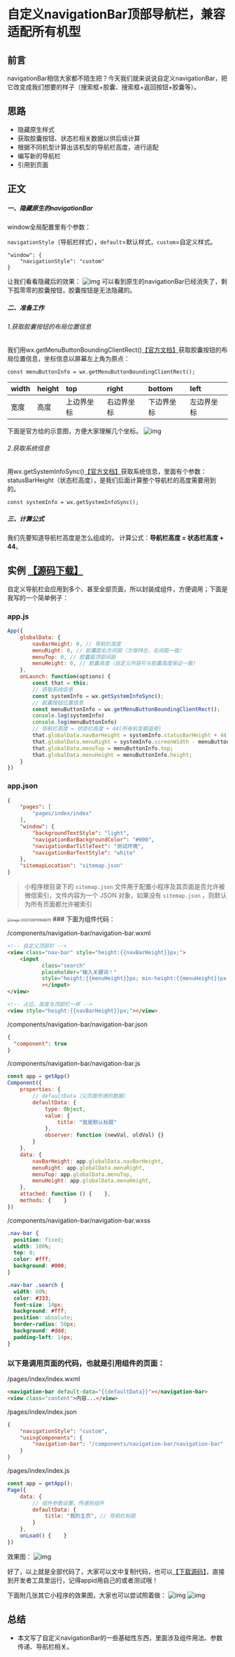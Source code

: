 # 自定义navigationBar顶部导航栏，兼容适配所有机型

## 前言

navigationBar相信大家都不陌生把？今天我们就来说说自定义navigationBar，把它改变成我们想要的样子（搜索框+胶囊、搜索框+返回按钮+胶囊等）。

## 思路

- 隐藏原生样式
- 获取胶囊按钮、状态栏相关数据以供后续计算
- 根据不同机型计算出该机型的导航栏高度，进行适配
- 编写新的导航栏
- 引用到页面

## 正文

##### 一、隐藏原生的navigationBar

window全局配置里有个参数：

`navigationStyle`（导航栏样式），`default`=默认样式，`custom`=自定义样式。

```
"window": {
	"navigationStyle": "custom"
}
```

让我们看看隐藏后的效果：
![img](11.自定义navigationBar顶部导航栏.assets/0.png)
可以看到原生的navigationBar已经消失了，剩下孤零零的胶囊按钮，胶囊按钮是无法隐藏的。

##### 二、准备工作

###### 1.获取胶囊按钮的布局位置信息

我们用wx.getMenuButtonBoundingClientRect()[【官方文档】](https://developers.weixin.qq.com/miniprogram/dev/api/ui/menu/wx.getMenuButtonBoundingClientRect.html)获取胶囊按钮的布局位置信息，坐标信息以屏幕左上角为原点：

```
const menuButtonInfo = wx.getMenuButtonBoundingClientRect();
```

| width | height | top        | right      | bottom     | left       |
| :---- | :----- | :--------- | :--------- | :--------- | :--------- |
| 宽度  | 高度   | 上边界坐标 | 右边界坐标 | 下边界坐标 | 左边界坐标 |

下面是官方给的示意图，方便大家理解几个坐标。
![img](11.自定义navigationBar顶部导航栏.assets/0-167024891895147.png)

###### 2.获取系统信息

用wx.getSystemInfoSync()[【官方文档】](https://developers.weixin.qq.com/miniprogram/dev/api/base/system/system-info/wx.getSystemInfoSync.html)获取系统信息，里面有个参数：statusBarHeight（状态栏高度），是我们后面计算整个导航栏的高度需要用到的。

```
const systemInfo = wx.getSystemInfoSync();
```

##### 三、计算公式

我们先要知道导航栏高度是怎么组成的，
计算公式：**导航栏高度 = 状态栏高度 + 44**。

## 实例 [【源码下载】](https://github.com/FaxMiao/navigationBar)

自定义导航栏会应用到多个、甚至全部页面，所以封装成组件，方便调用；下面是我写的一个简单例子：

### app.js

```js
App({
    globalData: {
        navBarHeight: 0, // 导航栏高度
        menuRight: 0, // 胶囊距右方间距（方保持左、右间距一致）
        menuTop: 0, // 胶囊距顶部间距
        menuHeight: 0, // 胶囊高度（自定义内容可与胶囊高度保证一致）
    },
    onLaunch: function(options) {
        const that = this;
        // 获取系统信息
        const systemInfo = wx.getSystemInfoSync();
        // 胶囊按钮位置信息
        const menuButtonInfo = wx.getMenuButtonBoundingClientRect();
        console.log(systemInfo)
        console.log(menuButtonInfo)
        // 导航栏高度 = 状态栏高度 + 44(所有机型都适用)
        that.globalData.navBarHeight = systemInfo.statusBarHeight + 44;
        that.globalData.menuRight = systemInfo.screenWidth - menuButtonInfo.right;
        that.globalData.menuTop = menuButtonInfo.top;
        that.globalData.menuHeight = menuButtonInfo.height;
    }
})
```

### app.json

```json
{
    "pages": [
        "pages/index/index"
    ],
    "window": {
        "backgroundTextStyle": "light",
        "navigationBarBackgroundColor": "#000",
        "navigationBarTitleText": "测试环境",
        "navigationBarTextStyle": "white"
    },
    "sitemapLocation": "sitemap.json"
}
```

> 小程序根目录下的 `sitemap.json` 文件用于配置小程序及其页面是否允许被微信索引，文件内容为一个 JSON 对象，如果没有 `sitemap.json` ，则默认为所有页面都允许被索引

<img src="11.自定义navigationBar顶部导航栏.assets/image-20221206110846070.png" alt="image-20221206110846070" style="zoom:50%;" />
### 下面为组件代码：

/components/navigation-bar/navigation-bar.wxml

```html
<!-- 自定义顶部栏 -->
<view class="nav-bar" style="height:{{navBarHeight}}px;">
    <input 
           class="search" 
           placeholder="输入关键词！" 
           style="height:{{menuHeight}}px; min-height:{{menuHeight}}px; line-height:{{menuHeight}}px; left:{{menuRight}}px; top:{{menuTop}}px;"
           ></input>
</view>

<!-- 占位，高度与顶部栏一样 -->
<view style="height:{{navBarHeight}}px;"></view>
```

/components/navigation-bar/navigation-bar.json

```json
{
  "component": true
}
```

/components/navigation-bar/navigation-bar.js

```js
const app = getApp()
Component({
    properties: {
        // defaultData（父页面传递的数据）
        defaultData: {
            type: Object,
            value: {
                title: "我是默认标题"
            },
            observer: function (newVal, oldVal) {}
        }
    },
    data: {
        navBarHeight: app.globalData.navBarHeight,
        menuRight: app.globalData.menuRight,
        menuTop: app.globalData.menuTop,
        menuHeight: app.globalData.menuHeight,
    },
    attached: function () {    },
    methods: {    }
})
```

/components/navigation-bar/navigation-bar.wxss

```css
.nav-bar {
  position: fixed;
  width: 100%;
  top: 0;
  color: #fff;
  background: #000;
}

.nav-bar .search {
  width: 60%;
  color: #333;
  font-size: 14px;
  background: #fff;
  position: absolute;
  border-radius: 50px;
  background: #ddd;
  padding-left: 14px;
}
```

### 以下是调用页面的代码，也就是引用组件的页面：
/pages/index/index.wxml

```html
<navigation-bar default-data="{{defaultData}}"></navigation-bar>
<view class="content">内容...</view>
```

/pages/index/index.json

```json
{
    "navigationStyle": "custom",
    "usingComponents": {
        "navigation-bar": "/components/navigation-bar/navigation-bar"
    }
}
```

/pages/index/index.js

```js
const app = getApp();
Page({
    data: {
        // 组件参数设置，传递到组件
        defaultData: {
            title: "我的主页", // 导航栏标题
        }
    },
    onLoad() {    }
})
```

效果图：
![img](11.自定义navigationBar顶部导航栏.assets/0-167024891895248.png)

好了，以上就是全部代码了，大家可以文中复制代码，也可以[【下载源码】](https://github.com/FaxMiao/navigationBar)，直接到开发者工具里运行，记得appid用自己的或者测试哦！

下面附几张其它小程序的效果图，大家也可以尝试照着做：
![img](11.自定义navigationBar顶部导航栏.assets/0-167024891895249.png) ![img](11.自定义navigationBar顶部导航栏.assets/0-167024891895250.png)

## 总结

- 本文写了自定义navigationBar的一些基础性东西，里面涉及组件用法、参数传递、导航栏相关。


